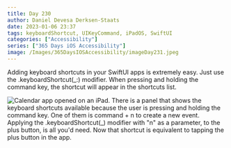 ```yaml
---
title: Day 230
author: Daniel Devesa Derksen-Staats
date: 2023-01-06 23:37
tags: keyboardShortcut, UIKeyCommand, iPadOS, SwiftUI
categories: ["Accessibility"]
series: ["365 Days iOS Accessibility"]
image: /Images/365DaysIOSAccessibility/imageDay231.jpeg
---
```


Adding keyboard shortcuts in your SwiftUI apps is extremely easy. Just use the .keyboardShortcut(_:) modifier. When pressing and holding the command key, the shortcut will appear in the shortcuts list. 


![Calendar app opened on an iPad. There is a panel that shows the keyboard shortcuts available because the user is pressing and holding the command key. One of them is command + n to create a new event. Applying the .keyboardShortcut(_) modifier with "n" as a parameter, to the plus button, is all you'd need. Now that shortcut is equivalent to tapping the plus button in the app.](/Images/365DaysIOSAccessibility/imageDay231.jpeg)
